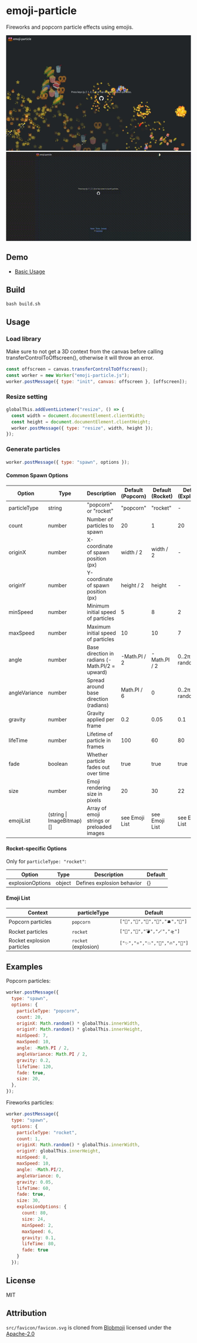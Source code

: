 # emoji-particle

Fireworks and popcorn particle effects using emojis.

![alt screenshot](screenshot.webp) ![alt screenshot](screenshot.gif)

## Demo

- [Basic Usage](https://hoge.github.io/emoji-particle/)

## Build

```
bash build.sh
```

## Usage

### Load library

Make sure to not get a 3D context from the canvas before calling
transferControlToOffscreen(), otherwise it will throw an error.

```js
const offscreen = canvas.transferControlToOffscreen();
const worker = new Worker("emoji-particle.js");
worker.postMessage({ type: "init", canvas: offscreen }, [offscreen]);
```

### Resize setting

```js
globalThis.addEventListener("resize", () => {
  const width = document.documentElement.clientWidth;
  const height = document.documentElement.clientHeight;
  worker.postMessage({ type: "resize", width, height });
});
```

### Generate particles

```js
worker.postMessage({ type: "spawn", options });
```

#### Common Spawn Options

| Option        | Type                      | Description                                     | Default (Popcorn) | Default (Rocket) | Default (Explosion) |
| ------------- | ------------------------- | ----------------------------------------------- | ----------------- | ---------------- | ------------------- |
| particleType  | string                    | "popcorn" or "rocket"                           | "popcorn"         | "rocket"         | -                   |
| count         | number                    | Number of particles to spawn                    | 20                | 1                | 20                  |
| originX       | number                    | X-coordinate of spawn position (px)             | width / 2         | width / 2        | -                   |
| originY       | number                    | Y-coordinate of spawn position (px)             | height / 2        | height           | -                   |
| minSpeed      | number                    | Minimum initial speed of particles              | 5                 | 8                | 2                   |
| maxSpeed      | number                    | Maximum initial speed of particles              | 10                | 10               | 7                   |
| angle         | number                    | Base direction in radians (-Math.PI/2 = upward) | -Math.PI / 2      | -Math.PI / 2     | 0..2π randomized    |
| angleVariance | number                    | Spread around base direction (radians)          | Math.PI / 6       | 0                | 0..2π randomized    |
| gravity       | number                    | Gravity applied per frame                       | 0.2               | 0.05             | 0.1                 |
| lifeTime      | number                    | Lifetime of particle in frames                  | 100               | 60               | 80                  |
| fade          | boolean                   | Whether particle fades out over time            | true              | true             | true                |
| size          | number                    | Emoji rendering size in pixels                  | 20                | 30               | 22                  |
| emojiList     | (string \| ImageBitmap)[] | Array of emoji strings or preloaded images      | see Emoji List    | see Emoji List   | see Emoji List      |

#### Rocket-specific Options

Only for `particleType: "rocket"`:

| Option           | Type   | Description                | Default |
| ---------------- | ------ | -------------------------- | ------- |
| explosionOptions | object | Defines explosion behavior | {}      |

#### Emoji List

| Context                    | particleType         | Default                           |
| -------------------------- | -------------------- | --------------------------------- |
| Popcorn particles          | `popcorn`            | `["🍿","🌽","🥤","🥨","🫐","🍣"]` |
| Rocket particles           | `rocket`             | `["🚀","🧨","💣","🪄","🛸"]`      |
| Rocket explosion particles | `rocket` (explosion) | `["✨","⭐️","💥","🌟","🔥","💫"]` |

## Examples

Popcorn particles:

```js
worker.postMessage({
  type: "spawn",
  options: {
    particleType: "popcorn",
    count: 20,
    originX: Math.random() * globalThis.innerWidth,
    originY: Math.random() * globalThis.innerHeight,
    minSpeed: 7,
    maxSpeed: 10,
    angle: -Math.PI / 2,
    angleVariance: Math.PI / 2,
    gravity: 0.2,
    lifeTime: 120,
    fade: true,
    size: 20,
  },
});
```

Fireworks particles:

```js
worker.postMessage({
  type: "spawn",
  options: {
    particleType: "rocket",
    count: 1,
    originX: Math.random() * globalThis.innerWidth,
    originY: globalThis.innerHeight,
    minSpeed: 8,
    maxSpeed: 10,
    angle: -Math.PI/2,
    angleVariance: 0,
    gravity: 0.05,
    lifeTime: 60,
    fade: true,
    size: 30,
    explosionOptions: {
      count: 80,
      size: 24,
      minSpeed: 2,
      maxSpeed: 6,
      gravity: 0.1,
      lifeTime: 80,
      fade: true
    }
  });
```

## License

MIT

## Attribution

`src/favicon/favicon.svg` is cloned from
[Blobmoji](https://github.com/C1710/blobmoji) licensed under the
[Apache-2.0](https://github.com/C1710/blobmoji/blob/main/LICENSE)
